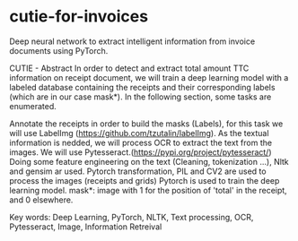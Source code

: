 # cutie-for-invoices
Deep neural network to extract intelligent information from invoice documents using PyTorch.


CUTIE -
Abstract
In order to detect and extract total amount TTC information on receipt document, we will train a deep learning model with a labeled database containing the receipts and their corresponding labels (which are in our case mask*). In the following section, some tasks are enumerated.

Annotate the receipts in order to build the masks (Labels), for this task we will use LabelImg (https://github.com/tzutalin/labelImg).
As the textual information is nedded, we will process OCR to extract the text from the images. We will use Pytesseract.(https://pypi.org/project/pytesseract/)
Doing some feature engineering on the text (Cleaning, tokenization ...), Nltk and gensim ar used.
Pytorch transformation, PIL and CV2 are used to process the images (receipts and grids)
Pytorch is used to train the deep learning model.
mask*: image with 1 for the position of 'total' in the receipt, and 0 elsewhere.


Key words: Deep Learning, PyTorch, NLTK, Text processing, OCR, Pytesseract, Image, Information Retreival
